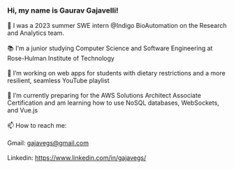 ### Hi, my name is Gaurav Gajavelli!<br>

👋 I was a 2023 summer SWE intern @Indigo BioAutomation on the Research and Analytics team.<br><br>
📚 I'm a junior studying Computer Science and Software Engineering at Rose-Hulman Institute of Technology<br><br>
🔭 I’m working on web apps for students with dietary restrictions and a more resilient, seamless YouTube playlist<br><br>
🌱 I’m currently preparing for the AWS Solutions Architect Associate Certification and am learning how to use NoSQL databases, WebSockets, and Vue.js<br><br>
📫 How to reach me:<br><br>
Gmail: gajavegs@gmail.com<br><br>
Linkedin: https://www.linkedin.com/in/gajavegs/
